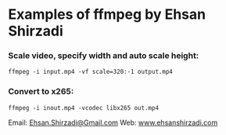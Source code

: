 # Examples of ffmpeg by Ehsan Shirzadi

### Scale video, specify width and auto scale height:
```
ffmpeg -i input.mp4 -vf scale=320:-1 output.mp4
```

### Convert to x265:
```
ffmpeg -i inout.mp4 -vcodec libx265 out.mp4
```

Email: Ehsan.Shirzadi@Gmail.com
Web: www.ehsanshirzadi.com
